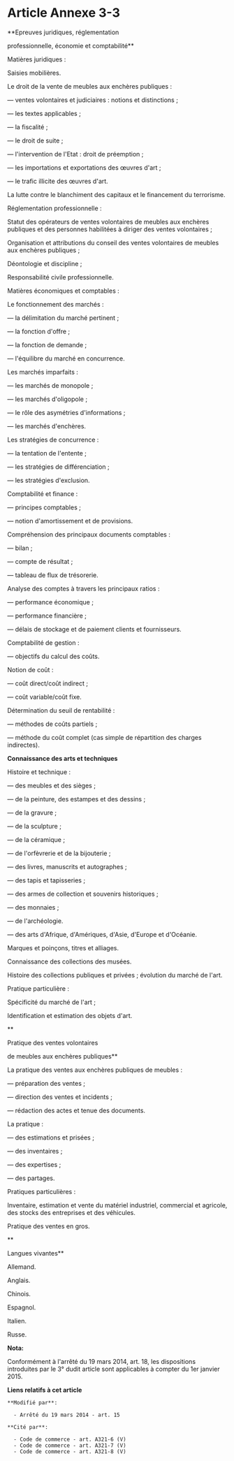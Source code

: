 # Article Annexe 3-3

**Epreuves juridiques, réglementation

professionnelle, économie et comptabilité**

Matières juridiques :

Saisies mobilières.

Le droit de la vente de meubles aux enchères publiques :

― ventes volontaires et judiciaires : notions et distinctions ;

― les textes applicables ;

― la fiscalité ;

― le droit de suite ;

― l'intervention de l'Etat : droit de préemption ;

― les importations et exportations des œuvres d'art ;

― le trafic illicite des œuvres d'art.

La lutte contre le blanchiment des capitaux et le financement du terrorisme. 

Réglementation professionnelle :

Statut des opérateurs de ventes volontaires de meubles aux enchères publiques et des personnes habilitées à diriger des
ventes volontaires ;

Organisation et attributions du conseil des ventes volontaires de meubles aux enchères publiques ;

Déontologie et discipline ;

Responsabilité civile professionnelle.

Matières économiques et comptables :

Le fonctionnement des marchés :

― la délimitation du marché pertinent ;

― la fonction d'offre ;

― la fonction de demande ;

― l'équilibre du marché en concurrence.

Les marchés imparfaits :

― les marchés de monopole ;

― les marchés d'oligopole ;

― le rôle des asymétries d'informations ;

― les marchés d'enchères.

Les stratégies de concurrence :

― la tentation de l'entente ;

― les stratégies de différenciation ;

― les stratégies d'exclusion.

Comptabilité et finance :

― principes comptables ;

― notion d'amortissement et de provisions.

Compréhension des principaux documents comptables :

― bilan ;

― compte de résultat ;

― tableau de flux de trésorerie.

Analyse des comptes à travers les principaux ratios :

― performance économique ;

― performance financière ;

― délais de stockage et de paiement clients et fournisseurs.

Comptabilité de gestion :

― objectifs du calcul des coûts.

Notion de coût :

― coût direct/coût indirect ;

― coût variable/coût fixe.

Détermination du seuil de rentabilité :

― méthodes de coûts partiels ;

― méthode du coût complet (cas simple de répartition des charges indirectes).

**Connaissance des arts et techniques**

Histoire et technique :

― des meubles et des sièges ;

― de la peinture, des estampes et des dessins ;

― de la gravure ;

― de la sculpture ;

― de la céramique ;

― de l'orfèvrerie et de la bijouterie ;

― des livres, manuscrits et autographes ;

― des tapis et tapisseries ;

― des armes de collection et souvenirs historiques ;

― des monnaies ;

― de l'archéologie.

― des arts d'Afrique, d'Amériques, d'Asie, d'Europe et d'Océanie.

Marques et poinçons, titres et alliages.

Connaissance des collections des musées.

Histoire des collections publiques et privées ; évolution du marché de l'art.

Pratique particulière :

Spécificité du marché de l'art ;

Identification et estimation des objets d'art.

**

Pratique des ventes volontaires

de meubles aux enchères publiques**

La pratique des ventes aux enchères publiques de meubles :

― préparation des ventes ;

― direction des ventes et incidents ;

― rédaction des actes et tenue des documents.

La pratique :

― des estimations et prisées ;

― des inventaires ;

― des expertises ;

― des partages.

Pratiques particulières :

Inventaire, estimation et vente du matériel industriel, commercial et agricole, des stocks des entreprises et des véhicules.

Pratique des ventes en gros.

**

Langues vivantes**

Allemand.

Anglais.

Chinois.

Espagnol.

Italien.

Russe.

**Nota:**

Conformément à l'arrêté du 19 mars 2014, art. 18, les dispositions introduites par le 3° dudit article sont applicables à
compter du 1er janvier 2015.

**Liens relatifs à cet article**

	**Modifié par**:

	  - Arrêté du 19 mars 2014 - art. 15

	**Cité par**:

	  - Code de commerce - art. A321-6 (V)
	  - Code de commerce - art. A321-7 (V)
	  - Code de commerce - art. A321-8 (V)
